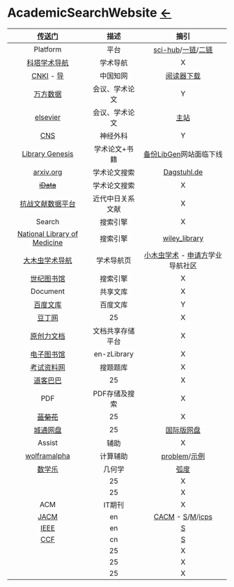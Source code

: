 # AcademicSearchWebsite  [←](index.md)

| [传送门](../navigation.md) | 描述 | 摘引 |
|:---:|:---:|:---:|
| Platform | 平台 | [sci-hub](https://www.sci-hub.se/)/[一链](http://sci-hub.st)/[二链](https://sci-hub.ru) |
| [科塔学术导航](https://site.sciping.com/) | 学术导航 | X |
| [CNKI](https://www.cnki.net/) - [导](http://new.oversea.cnki.net/index/) | 中国知网 | [阅读器下载](https://cajviewer.cnki.net/) |
| [万方数据](http://www.wanfangdata.com.cn/index.html) | 会议、学术论文 | Y |
| [elsevier](https://www.sciencedirect.com/) | 会议、学术论文 | [主站](https://www.elsevier.com/) |
| [CNS](https://www.cns.org/Default.aspx) | 神经外科 | Y |
| [Library Genesis](http://gen.lib.rus.ec/) | 学术论文+书籍 | [备份LibGen](https://www.maguang.net/archives/6030)网站面临下线 |
| [arxiv.org](https://arxiv.org/) | 学术论文搜索 | [Dagstuhl.de](https://www.dagstuhl.de/en/about-dagstuhl/news/) |
| ~~[iData](https://www.cn-ki.net/)~~ | 学术论文搜索 | X |
| [抗战文献数据平台](http://www.modernhistory.org.cn/index.htm) | 近代中日关系文献 | X |
| Search | 搜索引擎 | X |
| [National Library of Medicine](https://pubmed.ncbi.nlm.nih.gov/) | 搜索引擎 | [wiley_library](https://onlinelibrary.wiley.com/) |
| [大木虫学术导航](http://www.4243.net/) | 学术导航页 | [小木虫学术](http://muchong.com/) - [申请方](https://www.applysquare.com/)学业导航社区 |
| [世纪图书馆](http://libgen.li/) | 搜索引擎 | X |
| Document | 共享文库 | X |
| [百度文库](https://wenku.baidu.com/) | 百度文库 | Y |
| [豆丁网](https://www.docin.com/) | 25 | X |
| [原创力文档](https://max.book118.com/) | 文档共享存储平台 | X |
| [电子图书馆](https://b-ok.asia/?regionChanged=&redirect) | en-zLibrary | X |
| [考试资料网](https://www.ppkao.com/) | 搜题题库 | X |
| [道客巴巴](https://www.doc88.com/) | 25 | X |
| PDF | PDF存储及搜索 | X |
| ~~[蓝菊花](http://www.lanjuhua.com/)~~ | 25 | X |
| [城通网盘](https://home.ctfile.com/#item-files) | 25 | [国际版网盘](http://www.ctfile.net/) |
| Assist | 辅助 | X |
| [wolframalpha](https://www.wolframalpha.com/) | 计算辅助 | [problem](https://www.wolframalpha.com/problem-generator/)/[示例](https://www.wolframalpha.com/input/?i=plot%28+%2830+-+1%29+%2F+%28t+%2B+2%29%5E1.8%2C++%2860+-+1%29+%2F+%28t+%2B+2%29%5E1.8%2C+%28200+-+1%29+%2F+%28t+%2B+2%29%5E1.8+%29+where+t%3D0..24) |
| [数学乐](https://www.shuxuele.com/sine-cosine-tangent.html) | 几何学 | [弧度](https://www.shuxuele.com/sine-cosine-tangent.html) |
| []() | 25 | X |
| []() | 25 | X |
| ACM | IT期刊 | X |
| [JACM](https://dl.acm.org/journal/jacm) | en | [CACM](https://cacm.acm.org/) - [S](https://dl.acm.org/)/[M](https://dl.acm.org/magazines)/[icps](https://dl.acm.org/icps) |
| [IEEE](https://www.ieee.org/) | en | [S](https://ieeexplore.ieee.org/Xplore/home.jsp) |
| [CCF](https://www.ccf.org.cn/) | cn | [S](https://dl.ccf.org.cn/index.html?_ack=1) |
| []() | 25 | X |
| []() | 25 | X |
| []() | 25 | X |
